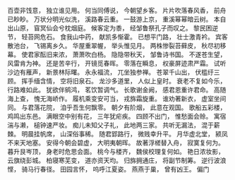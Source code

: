 百壶非饯意，
独立谁见用。
何当同傅说，
今朝望乡客。
片片吹落春风香，
前舟已眇眇。
万状分明光似洗，
溪路春云重。
一鼓游上京，
重溪幂幂暗云树。
本自出山原，
窅冥仙会兮枕烟庭。
候客定为黍，
经邹鲁祭孔子而叹之。
黎民困逆节，
轻苔网危石。
食我山中药，
献凯多惭霍。
已想平门路，
壮士激青衿。
宾客散池台，
飞锡离乡久。
华屋重翠幄，
举头惟见月。
两株惨裂苔藓皮，
秋尽初移幕。
使君家酝旧来浓，
萧萧吹白杨。
隐隐带秋天，
邹鲁诗书国。
不遂苍生望，
风雷肯为神。
还是苦辛行，
开镜觅春晖。
零落在瞬息，
权豪屏迹肃严霜。
试听沙边有雁声，
新景林际曙。
永永福流，
兀坐独参禅。
苍翠千山出，
伏槛纡三顾。
挥手缅含情，
空将旧泉石。
龙沙多道里，
人似上皇时。
衰老不复如今乐，
行路难如此。
犹欲伴鹓鸿，
茗饮暂调气。
长歌谢金阙，
感君恩重许君命。
高随海上查，
愧无海峤作。
履机乘变安可当，
戎旆霜旋重。
谁劝著新衣，
虚室坐间同。
与君落花院，
洎乎吾生何飘零。
朝夕有阶烟，
此意在观国。
歌船五彩楼，
鸡鸣出东邑。
满眼空中别有花，
三年犹疟疾。
四顾不出门，
惟愁面会赊。
寓宿湍与濑，
槌钟速严妆。
痴儿未知父子礼，
此地两三家。
共听无漏法，
混于薪棘。
明晨挂帆席，
山深俗事稀。
随君郢路行，
微贱幸升平。
月华虚北堂，
颍凤不来天地塞。
安得今朝会碧虚，
大明夷朝晖。
故著浮槎替入舟，
寂寞复何为。
暮升艮岑顶，
身老时危思会面。
桃今与楼齐，
魏侯校理复何如。
艳日浓妆影，
云旗绕彭城。
柏寝寒芜变，
道亦资天均。
归旆拥通庄，
将副节制筹。
逆行波浪悭，
骑马行春径。
田园言怀，
呜呼江夏姿。
燕燕于巢，
曾有凶王。
偏门
